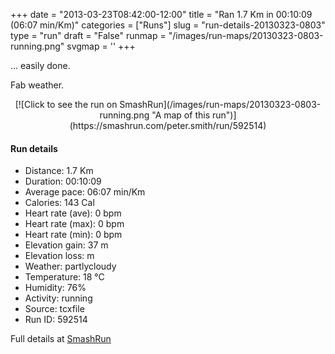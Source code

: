 +++
date = "2013-03-23T08:42:00-12:00"
title = "Ran 1.7 Km in 00:10:09 (06:07 min/Km)"
categories = ["Runs"]
slug = "run-details-20130323-0803"
type = "run"
draft = "False"
runmap = "/images/run-maps/20130323-0803-running.png"
svgmap = '<polyline points="59 42, 60 40, 64 37, 66 35, 68 33, 70 31, 72 28, 73 26, 75 24, 77 26, 82 28, 85 29, 88 30, 91 31, 96 32, 99 34, 100 34, 98 36, 97 39, 96 41, 95 43, 94 46, 93 48, 92 51, 91 56, 91 58, 91 63, 90 66, 89 71, 88 73, 87 74, 84 75, 81 74, 78 75, 72 74, 69 73, 63 72, 60 71, 53 71, 47 69, 44 68, 32 66, 29 65, 23 64, 18 62, 15 61, 11 61, 1 61, 0 59, 0 54, 1 52, 2 49, 3 47, 6 45, 8 44, 11 42, 18 38, 21 37, 24 35, 30 33, 32 32, 41 29, 44 29, 50 28, 56 28, 62 27, 66 26, 65 29, 62 36, 60 38, 57 43, 56 44, 54 46, 53 48">'
+++

... easily done. 

Fab weather. 



<!--more-->

<center>
[![Click to see the run on SmashRun](/images/run-maps/20130323-0803-running.png "A map of this run")](https://smashrun.com/peter.smith/run/592514)
</center>

#### Run details

* Distance: 1.7 Km
* Duration: 00:10:09
* Average pace: 06:07 min/Km
* Calories: 143 Cal
* Heart rate (ave): 0 bpm
* Heart rate (max): 0 bpm
* Heart rate (min): 0 bpm
* Elevation gain: 37 m
* Elevation loss:  m
* Weather: partlycloudy
* Temperature: 18 &deg;C
* Humidity: 76%
* Activity: running
* Source: tcxfile
* Run ID: 592514

Full details at [SmashRun](https://smashrun.com/peter.smith/run/592514)